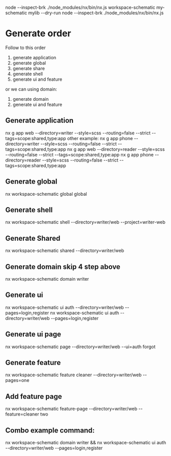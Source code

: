 node --inspect-brk ./node_modules/nx/bin/nx.js workspace-schematic my-schematic mylib --dry-run
node --inspect-brk ./node_modules/nx/bin/nx.js

# Generate order
Follow to this order

1) generate application
2) generate global
3) generate share
4) generate shell
5) generate ui and feature

or we can using domain:
1) generate domain
2) generate ui and feature

## Generate application
nx g app web --directory=writer --style=scss --routing=false --strict --tags=scope:shared,type:app
other example:
nx g app phone --directory=writer --style=scss --routing=false --strict --tags=scope:shared,type:app
nx g app web --directory=reader --style=scss --routing=false --strict --tags=scope:shared,type:app
nx g app phone --directory=reader --style=scss --routing=false --strict --tags=scope:shared,type:app

##  Generate global 
nx workspace-schematic global global

## Generate shell
nx workspace-schematic shell --directory=writer/web --project=writer-web 

## Generate Shared
nx workspace-schematic shared --directory=writer/web

## Generate domain skip 4 step above
nx workspace-schematic domain writer

## Generate ui
nx workspace-schematic ui auth --directory=writer/web --pages=login,register
nx workspace-schematic ui auth --directory=writer/web --pages=login,register

## Generate ui page
nx workspace-schematic page --directory=writer/web --ui=auth forgot

## Generate feature
nx workspace-schematic feature cleaner --directory=writer/web --pages=one

## Add feature page
nx workspace-schematic feature-page --directory=writer/web --feature=cleaner two

## Combo example command:
nx workspace-schematic domain writer && nx workspace-schematic ui auth --directory=writer/web --pages=login,register
